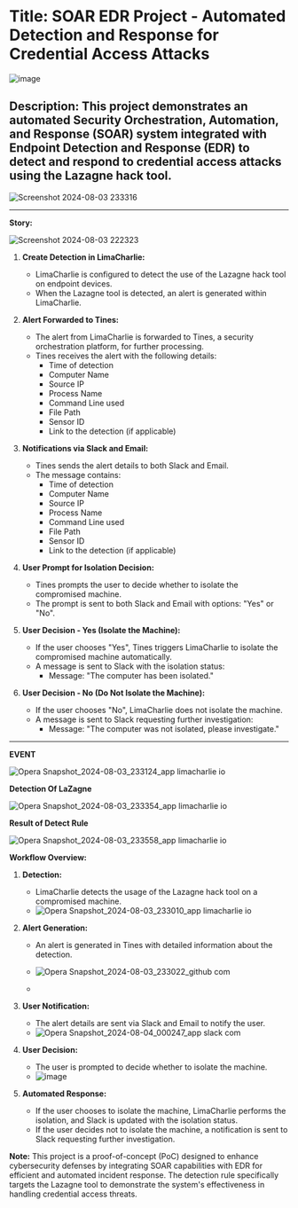 # **Title:** SOAR EDR Project - Automated Detection and Response for Credential Access Attacks

![image](https://github.com/user-attachments/assets/9be0f952-48aa-434f-90b7-b85bf316e52b)

## **Description:** This project demonstrates an automated Security Orchestration, Automation, and Response (SOAR) system integrated with Endpoint Detection and Response (EDR) to detect and respond to credential access attacks using the Lazagne hack tool.
![Screenshot 2024-08-03 233316](https://github.com/user-attachments/assets/9b0ce437-d28f-4770-9f05-6d68e95cd751)


----------

**Story:**


![Screenshot 2024-08-03 222323](https://github.com/user-attachments/assets/8ade0ed6-284f-44d9-84c6-19b8148c256d)


1.  **Create Detection in LimaCharlie:**
    
    -   LimaCharlie is configured to detect the use of the Lazagne hack tool on endpoint devices.
    -   When the Lazagne tool is detected, an alert is generated within LimaCharlie.
2.  **Alert Forwarded to Tines:**
    
    -   The alert from LimaCharlie is forwarded to Tines, a security orchestration platform, for further processing.
    -   Tines receives the alert with the following details:
        -   Time of detection
        -   Computer Name
        -   Source IP
        -   Process Name
        -   Command Line used
        -   File Path
        -   Sensor ID
        -   Link to the detection (if applicable)
3.  **Notifications via Slack and Email:**
    
    -   Tines sends the alert details to both Slack and Email.
    -   The message contains:
        -   Time of detection
        -   Computer Name
        -   Source IP
        -   Process Name
        -   Command Line used
        -   File Path
        -   Sensor ID
        -   Link to the detection (if applicable)
4.  **User Prompt for Isolation Decision:**
    
    -   Tines prompts the user to decide whether to isolate the compromised machine.
    -   The prompt is sent to both Slack and Email with options: "Yes" or "No".
5.  **User Decision - Yes (Isolate the Machine):**
    
    -   If the user chooses "Yes", Tines triggers LimaCharlie to isolate the compromised machine automatically.
    -   A message is sent to Slack with the isolation status:
        -   Message: "The computer <computer> has been isolated."
6.  **User Decision - No (Do Not Isolate the Machine):**
    
    -   If the user chooses "No", LimaCharlie does not isolate the machine.
    -   A message is sent to Slack requesting further investigation:
        -   Message: "The computer <computer> was not isolated, please investigate."

----------
**EVENT**

![Opera Snapshot_2024-08-03_233124_app limacharlie io](https://github.com/user-attachments/assets/d7a96611-bc43-490c-95ae-3b0f75030e7e)

**Detection Of LaZagne**

![Opera Snapshot_2024-08-03_233354_app limacharlie io](https://github.com/user-attachments/assets/96325267-48c0-4132-8851-d3d60ef8250e)

**Result of Detect Rule**

![Opera Snapshot_2024-08-03_233558_app limacharlie io](https://github.com/user-attachments/assets/69a4caf8-7919-4c34-8bce-13f3860ce4cc)


**Workflow Overview:**

1.  **Detection:**
    -   LimaCharlie detects the usage of the Lazagne hack tool on a compromised machine.
    -   ![Opera Snapshot_2024-08-03_233010_app limacharlie io](https://github.com/user-attachments/assets/74034d99-b51a-4f4d-a2bc-e4a24945ff0d)

2.  **Alert Generation:**
    -   An alert is generated in Tines with detailed information about the detection.
    -   ![Opera Snapshot_2024-08-03_233022_github com](https://github.com/user-attachments/assets/a75a3233-9f20-4b1d-a314-3ae2eed018d1)

    -   
3.  **User Notification:**
    -   The alert details are sent via Slack and Email to notify the user.
    -   ![Opera Snapshot_2024-08-04_000247_app slack com](https://github.com/user-attachments/assets/09c3ee40-ff3e-4a99-af8f-94c777f5870b)

4.  **User Decision:**
    -   The user is prompted to decide whether to isolate the machine.
    -   ![image](https://github.com/user-attachments/assets/799051ee-15a2-4f10-93f6-f77d2c295b22)

5.  **Automated Response:**
    -   If the user chooses to isolate the machine, LimaCharlie performs the isolation, and Slack is updated with the isolation status.
    -   If the user decides not to isolate the machine, a notification is sent to Slack requesting further investigation.

**Note:** This project is a proof-of-concept (PoC) designed to enhance cybersecurity defenses by integrating SOAR capabilities with EDR for efficient and automated incident response. The detection rule specifically targets the Lazagne tool to demonstrate the system's effectiveness in handling credential access threats.
